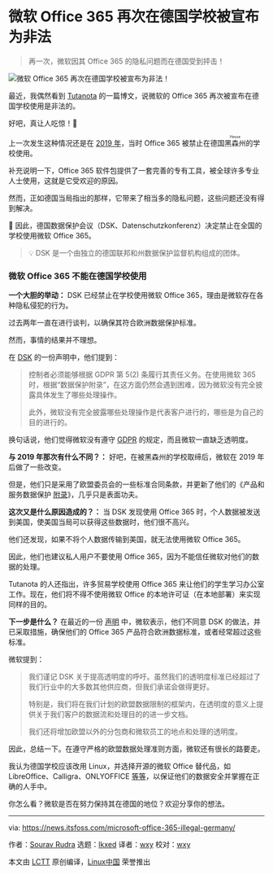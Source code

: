 [#]: subject: "Microsoft Office 365 Declared illegal for German Schools, Again!"
[#]: via: "https://news.itsfoss.com/microsoft-office-365-illegal-germany/"
[#]: author: "Sourav Rudra https://news.itsfoss.com/author/sourav/"
[#]: collector: "lkxed"
[#]: translator: "wxy"
[#]: reviewer: "wxy"
[#]: publisher: "wxy"
[#]: url: "https://linux.cn/article-15315-1.html"

微软 Office 365 再次在德国学校被宣布为非法
======

> 再一次，微软因其 Office 365 的隐私问题而在德国受到抨击！

![微软 Office 365 再次在德国学校被宣布为非法！][1]

最近，我偶然看到 [Tutanota][2] 的一篇博文，说微软的 Office 365 再次被宣布在德国学校使用是非法的。

好吧，真让人吃惊！😬 

上一次发生这种情况还是在 [2019 年][3]，当时 Office 365 被禁止在德国<ruby>黑森州<rt>Hesse</rt></ruby>的学校使用。

补充说明一下，Office 365 软件包提供了一套完善的专有工具，被全球许多专业人士使用，这就是它受欢迎的原因。

然而，正如德国当局指出的那样，它带来了相当多的隐私问题，这些问题还没有得到解决。

🛑 因此，德国数据保护会议（DSK、Datenschutzkonferenz）决定禁止在全国的学校使用微软 Office 365。

> 💡 DSK 是一个由独立的德国联邦和州数据保护监督机构组成的团体。

### 微软 Office 365 不能在德国学校使用

**一个大胆的举动：** DSK 已经禁止在学校使用微软 Office 365，理由是微软存在各种隐私侵犯的行为。

过去两年一直在进行谈判，以确保其符合欧洲数据保护标准。

然而，事情的结果并不理想。

在 [DSK][4] 的一份声明中，他们提到：

> 控制者必须能够根据 GDPR 第 5(2) 条履行其责任义务。在使用微软 365 时，根据“数据保护附录”，在这方面仍然会遇到困难，因为微软没有完全披露具体发生了哪些处理操作。
> 
> 此外，微软没有完全披露哪些处理操作是代表客户进行的，哪些是为自己的目的进行的。

换句话说，他们觉得微软没有遵守 [GDPR][5] 的规定，而且微软一直缺乏透明度。

**与 2019 年那次有什么不同？：** 好吧，在被黑森州的学校取缔后，微软在 2019 年后做了一些改变。

但是，他们只是采用了欧盟委员会的一些标准合同条款，并更新了他们的《产品和服务数据保护 [附录][6]》，几乎只是表面功夫。

**这次又是什么原因造成的？：** 当 DSK 发现使用 Office 365 时，个人数据被发送到美国，使美国当局可以获得这些数据时，他们很不高兴。

他们还发现，如果不将个人数据传输到美国，就无法使用微软 Office 365。

因此，他们也建议私人用户不要使用 Office 365，因为不能信任微软对他们的数据的处理。

Tutanota 的人还指出，许多贸易学校使用 Office 365 来让他们的学生学习办公室工作。现在，他们将不得不使用微软 Office 的本地许可证（在本地部署）来实现同样的目的。

**下一步是什么？** 在最近的一份 [声明][7] 中，微软表示，他们不同意 DSK 的做法，并已采取措施，确保他们的 Office 365 产品符合欧洲数据标准，或者经常超过这些标准。

微软提到：

> 我们谨记 DSK 关于提高透明度的呼吁。虽然我们的透明度标准已经超过了我们行业中的大多数其他供应商，但我们承诺会做得更好。
> 
> 特别是，我们将在我们计划的欧盟数据限制的框架内，在透明度的意义上提供关于我们客户的数据流和处理目的的进一步文档。
> 
> 我们还将增加欧盟以外的分包商和微软员工的地点和处理的透明度。

因此，总结一下。在遵守严格的欧盟数据处理准则方面，微软还有很长的路要走。

我认为德国学校应该改用 Linux，并选择开源的微软 Office 替代品，如 LibreOffice、Calligra、ONLYOFFICE [等等][8]，以保证他们的数据安全并掌握在正确的人手中。

你怎么看？微软是否在努力保持其在德国的地位？欢迎分享你的想法。

--------------------------------------------------------------------------------

via: https://news.itsfoss.com/microsoft-office-365-illegal-germany/

作者：[Sourav Rudra][a]
选题：[lkxed][b]
译者：[wxy](https://github.com/wxy)
校对：[wxy](https://github.com/wxy)

本文由 [LCTT](https://github.com/LCTT/TranslateProject) 原创编译，[Linux中国](https://linux.cn/) 荣誉推出

[a]: https://news.itsfoss.com/author/sourav/
[b]: https://github.com/lkxed
[1]: https://news.itsfoss.com/content/images/size/w2000/2022/12/german-schools-ban-ms-office-365.png
[2]: https://tutanota.com/blog/posts/microsoft-office-365-email-alternative/
[3]: https://www.zdnet.com/article/microsoft-office-365-banned-in-german-schools-over-privacy-fears/
[4]: https://datenschutzkonferenz-online.de
[5]: https://en.wikipedia.org/wiki/General_Data_Protection_Regulation
[6]: https://www.microsoft.com/licensing/docs/view/Microsoft-Products-and-Services-Data-Protection-Addendum-DPA
[7]: https://news.microsoft.com/de-de/microsoft-erfuellt-und-uebertrifft-europaeische-datenschutzgesetze/
[8]: https://itsfoss.com/best-free-open-source-alternatives-microsoft-office/
